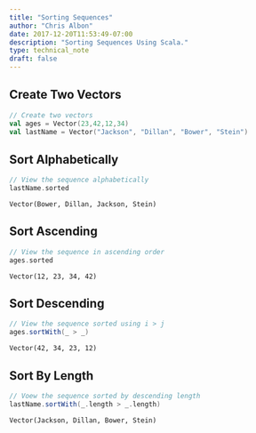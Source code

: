 ```yaml
---
title: "Sorting Sequences"
author: "Chris Albon"
date: 2017-12-20T11:53:49-07:00
description: "Sorting Sequences Using Scala."
type: technical_note
draft: false
---
```

## Create Two Vectors


```scala
// Create two vectors
val ages = Vector(23,42,12,34)
val lastName = Vector("Jackson", "Dillan", "Bower", "Stein")
```

## Sort Alphabetically


```scala
// View the sequence alphabetically
lastName.sorted
```




    Vector(Bower, Dillan, Jackson, Stein)



## Sort Ascending


```scala
// View the sequence in ascending order
ages.sorted
```




    Vector(12, 23, 34, 42)



## Sort Descending


```scala
// View the sequence sorted using i > j
ages.sortWith(_ > _)
```




    Vector(42, 34, 23, 12)



## Sort By Length 


```scala
// Voew the sequence sorted by descending length
lastName.sortWith(_.length > _.length)
```




    Vector(Jackson, Dillan, Bower, Stein)



